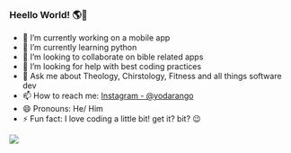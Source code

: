 ### Heello World! 🌎👋 

- 🔭 I’m currently working on a mobile app
- 🌱 I’m currently learning python
- 👯 I’m looking to collaborate on bible related apps
- 🤔 I’m looking for help with best coding practices
- 💬 Ask me about Theology, Chirstology, Fitness and all things software dev
- 📫 How to reach me: [Instagram - @yodarango](https://www.instagram.com/yodarango)
- 😄 Pronouns: He/ Him
- ⚡ Fun fact: I love coding a little bit! get it? bit? 😉 

<img src="https://github-readme-stats.vercel.app/api?username=yodarango&&show_icons=true&title_color=f2f2f2&icon_color=f2f2f2&text_color=f2f2f2&bg_color=242424" /> 
